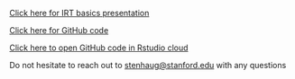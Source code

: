 [Click here for IRT basics presentation](https://stenhaug.github.io/irt-basics/irt-basics.html)

[Click here for GitHub code](https://github.com/stenhaug/irt-basics/blob/master/irt-basics.Rmd)

[Click here to open GitHub code in Rstudio cloud](https://rstudio.cloud/project/801442)

Do not hesitate to reach out to stenhaug@stanford.edu with any questions